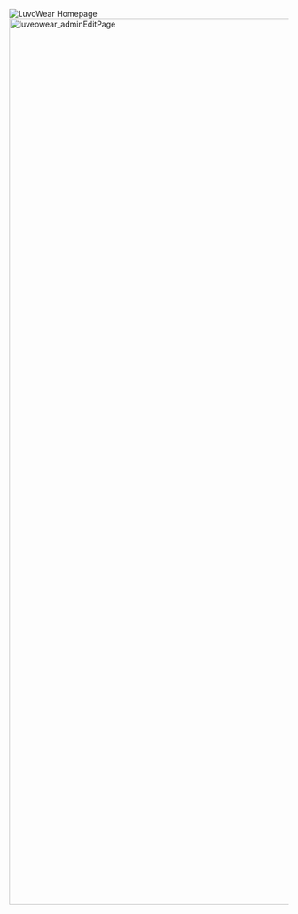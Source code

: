 ![LuvoWear Homepage](https://github.com/user-attachments/assets/e67523f5-cce2-420a-b8b0-e78254a626d6)
<img width="1905" height="1600" alt="luveowear_adminEditPage" src="https://github.com/user-attachments/assets/3494145d-914e-42de-948e-50c776ceef9c" />
